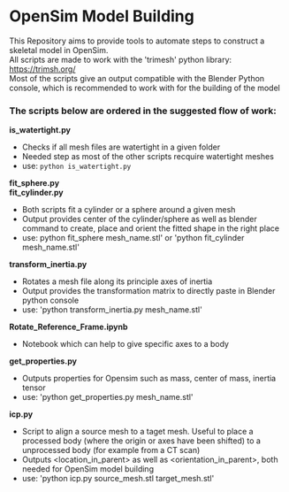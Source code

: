 # OpenSim Model Building
This Repository aims to provide tools to automate steps to construct a skeletal model in OpenSim.  
All scripts are made to work with the 'trimesh' python library: https://trimsh.org/  
Most of the scripts give an output compatible with the Blender Python console, which is recommended to work with for the building of the model  

### The scripts below are ordered in the suggested flow of work:

**is_watertight.py**
- Checks if all mesh files are watertight in a given folder
- Needed step as most of the other scripts recquire watertight meshes
- use: `python is_watertight.py`

**fit_sphere.py**  
**fit_cylinder.py**
- Both scripts fit a cylinder or a sphere around a given mesh
- Output provides center of the cylinder/sphere as well as blender command to create, place and orient the fitted shape in the right place
- use: python fit_sphere mesh_name.stl' or 'python fit_cylinder mesh_name.stl'

**transform_inertia.py**
- Rotates a mesh file along its principle axes of inertia
- Output provides the transformation matrix to directly paste in Blender python console
- use: 'python transform_inertia.py mesh_name.stl'


**Rotate_Reference_Frame.ipynb**
- Notebook which can help to give specific axes to a body

**get_properties.py**
- Outputs properties for Opensim such as mass, center of mass, inertia tensor
- use: 'python get_properties.py mesh_name.stl'

**icp.py**
- Script to align a source mesh to a taget mesh. Useful to place a processed body (where the origin or axes have been shifted) to a unprocessed body (for example from a CT scan)
- Outputs <location_in_parent> as well as <orientation_in_parent>, both needed for OpenSim model building
- use: 'python icp.py source_mesh.stl target_mesh.stl'
